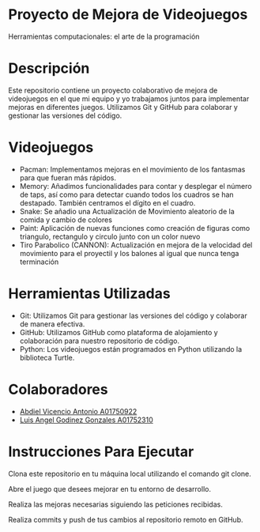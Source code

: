 # Proyecto de Mejora de Videojuegos
Herramientas computacionales: el arte de la programación

# Descripción
Este repositorio contiene un proyecto colaborativo de mejora de videojuegos en el que mi equipo y yo trabajamos juntos para implementar mejoras en diferentes juegos. Utilizamos Git y GitHub para colaborar y gestionar las versiones del código.

# Videojuegos
* Pacman: Implementamos mejoras en el movimiento de los fantasmas para que fueran más rápidos.
* Memory: Añadimos funcionalidades para contar y desplegar el número de taps, así como para detectar cuando todos los cuadros se han destapado. También centramos el dígito en el cuadro.
* Snake: Se añadio una Actualización de Movimiento aleatorio de la comida y cambio de colores
* Paint: Aplicación de nuevas funciones como creación de figuras como triangulo, rectangulo y circulo junto con un color nuevo
* Tiro Parabolico (CANNON): Actualización en mejora de la velocidad del movimiento para el proyectil y los balones al igual que nunca tenga terminación

# Herramientas Utilizadas 
* Git: Utilizamos Git para gestionar las versiones del código y colaborar de manera efectiva.
* GitHub: Utilizamos GitHub como plataforma de alojamiento y colaboración para nuestro repositorio de código.
* Python: Los videojuegos están programados en Python utilizando la biblioteca Turtle.

# Colaboradores
- [Abdiel Vicencio Antonio A01750922](https://github.com/Pezcadoo31)
- [Luis Angel Godinez Gonzales A01752310](https://github.com/A01752310)

# Instrucciones Para Ejecutar 
Clona este repositorio en tu máquina local utilizando el comando git clone.

Abre el juego que desees mejorar en tu entorno de desarrollo.

Realiza las mejoras necesarias siguiendo las peticiones recibidas.

Realiza commits y push de tus cambios al repositorio remoto en GitHub.

